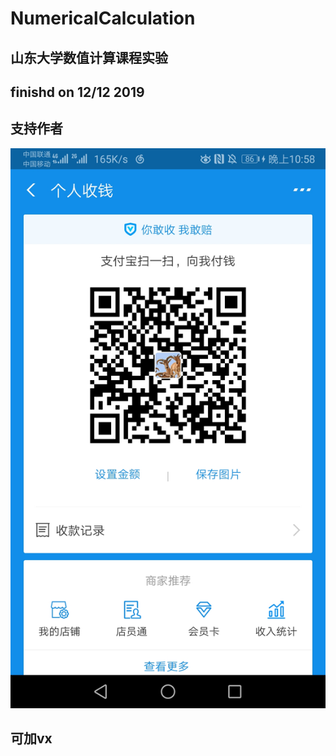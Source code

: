 # NumericalCalculation
## 山东大学数值计算课程实验
## finishd on 12/12 2019
## 支持作者

![avatar](https://github.com/zxh991103/NumericalCalculation/blob/master/a.jpg?raw=true)


## 可加vx
